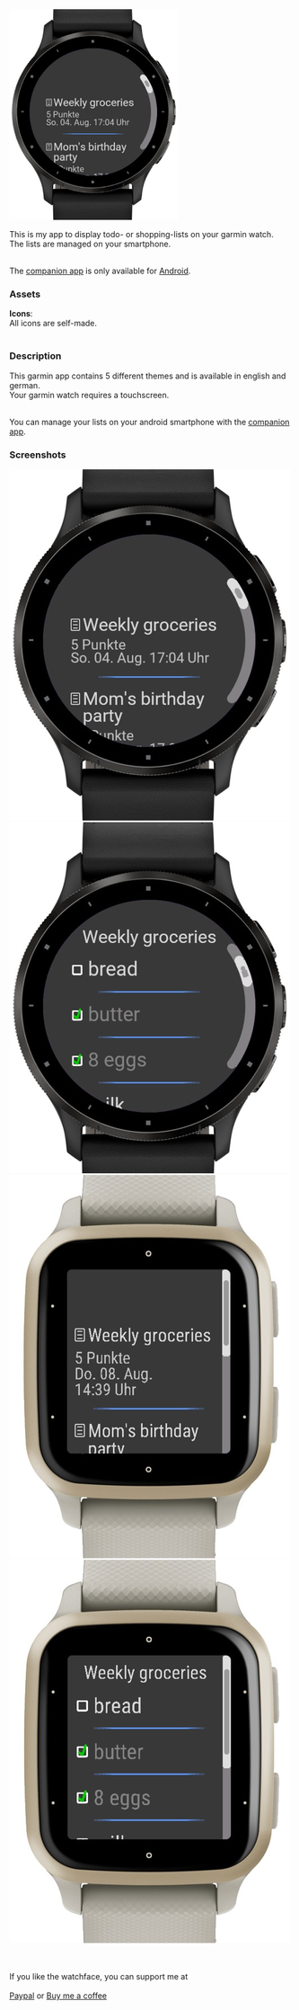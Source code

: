 <img src="Assets/Images/title.jpg" width="300" />

This is my app to display todo- or shopping-lists on your garmin watch.<br />
The lists are managed on your smartphone.<br /><br />

The [companion app](https://github.com/RomanDrechsel/garmin-lists-ionic) is only available for [Android](https://play.google.com/store/apps/details?id=de.romandrechsel.lists).

### Assets
**Icons**: <br />
All icons are self-made.<br /><br />

### Description
This garmin app contains 5 different themes and is available in english and german.<br />
Your garmin watch requires a touchscreen.<br /><br />

You can manage your lists on your android smartphone with the [companion app](https://github.com/RomanDrechsel/garmin-lists-ionic).

### Screenshots
![Round Screenshot 1](Assets/Images/round1.jpg)
![Round Screenshot 2](Assets/Images/round2.jpg)<br />
![Square Screenshot 1](Assets/Images/sq1.jpg)
![Square Screenshot 2](Assets/Images/sq2.jpg)

<br /><br />
If you like the watchface, you can support me at<br /><br />
[Paypal](https://paypal.me/RomanDrechsel) or [Buy me a coffee](https://www.buymeacoffee.com/romandrechsel)
